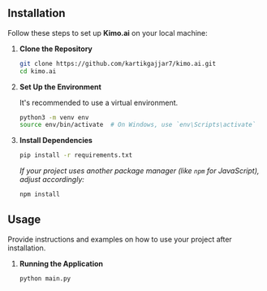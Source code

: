 ## Installation

Follow these steps to set up **Kimo.ai** on your local machine:

1. **Clone the Repository**

   ```bash
   git clone https://github.com/kartikgajjar7/kimo.ai.git
   cd kimo.ai
   ```

2. **Set Up the Environment**

   It's recommended to use a virtual environment.

   ```bash
   python3 -m venv env
   source env/bin/activate  # On Windows, use `env\Scripts\activate`
   ```

3. **Install Dependencies**

   ```bash
   pip install -r requirements.txt
   ```

   *If your project uses another package manager (like `npm` for JavaScript), adjust accordingly:*

   ```bash
   npm install
   ```


## Usage

Provide instructions and examples on how to use your project after installation.

1. **Running the Application**

   ```bash
   python main.py
   ```
